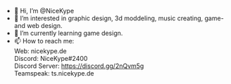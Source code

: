 - 👋 Hi, I’m @NiceKype
- 👀 I’m interested in graphic design, 3d moddeling, music creating, game- and web design.
- 🌱 I’m currently learning game design.
- 📫 How to reach me:<br>
Web: nicekype.de<br>
Discord: NiceKype#2400<br>
Discord Server: https://discord.gg/2nQvm5g<br>
Teamspeak: ts.nicekype.de

<!---
NiceKype/NiceKype is a ✨ special ✨ repository because its `README.md` (this file) appears on your GitHub profile.
You can click the Preview link to take a look at your changes.
--->
